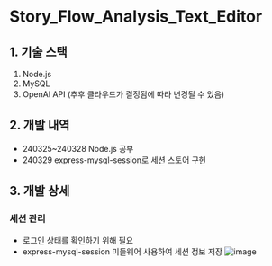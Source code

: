 # Story_Flow_Analysis_Text_Editor

## 1. 기술 스택
1. Node.js
2. MySQL
3. OpenAI API (추후 클라우드가 결정됨에 따라 변경될 수 있음)

## 2. 개발 내역
- 240325~240328 Node.js 공부
- 240329 express-mysql-session로 세션 스토어 구현

## 3. 개발 상세
### 세션 관리
- 로그인 상태를 확인하기 위해 필요
- express-mysql-session 미들웨어 사용하여 세션 정보 저장
![image](https://github.com/ahnl1297/Story_Flow_Analysis_Text_Editor/assets/76491203/d51dca34-4fec-4c48-8670-932bb533949a)

